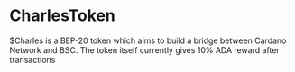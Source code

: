 # CharlesToken
$Charles is a BEP-20 token which aims to build a bridge between Cardano Network and BSC. The token itself currently gives 10% ADA reward after transactions
